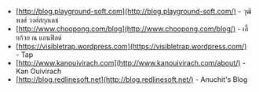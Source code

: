 
- [http://blog.playground-soft.com](http://blog.playground-soft.com/) - วุฒิพงศ์ วงศ์สกุลเดช
- [http://www.choopong.com/blog](http://www.choopong.com/blog/) - เอี้ยก้วย ณ แอนฟิลด์
- [https://visibletrap.wordpress.com](https://visibletrap.wordpress.com/) - Tap
- [http://www.kanouivirach.com](http://www.kanouivirach.com/about/) - Kan Ouivirach
- [http://blog.redlinesoft.net](http://blog.redlinesoft.net/) - Anuchit's Blog